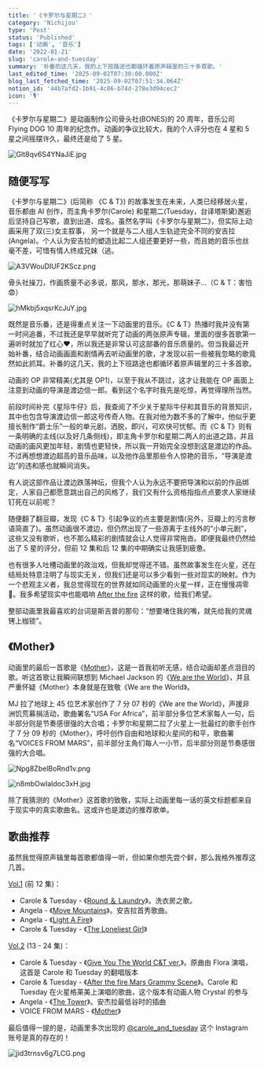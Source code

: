 ```yaml
---
title: '《卡罗尔与星期二》'
category: 'Nichijou'
type: 'Post'
status: 'Published'
tags: ['动画', '音乐']
date: '2022-01-21'
slug: 'carole-and-tuesday'
summary: '补番的这几天，我的上下班路途也都循环着原声辑里的三十多首歌。'
last_edited_time: '2025-09-02T07:30:00.000Z'
blog_last_fetched_time: '2025-09-02T07:51:34.064Z'
notion_id: '44b7afd2-1b91-4c06-b74d-278e3d94cec2'
icon: '🎙️'
---
```


《卡罗尔与星期二》是动画制作公司骨头社(BONES)的 20 周年，音乐公司 Flying DOG 10 周年的纪念作。动画的争议比较大，我的个人评分也在 4 星和 5 星之间摇摆许久，最终还是给了 5 星。

![Glt8qv6S4YNaJiE.jpg](https://cdn.sa.net/2024/03/16/Glt8qv6S4YNaJiE.jpg)

## 随便写写

《卡罗尔与星期二》(后简称 《C & T》) 的故事发生在未来，人类已经移居火星，音乐都由 AI 创作，而主角卡罗尔(Carole) 和星期二(Tuesday，台译塔斯黛)邂逅后坚持自己写歌，直到出道、成名。虽然名字叫《卡罗尔与星期二》，但实际上动画采用了双(三)女主叙事， 另一个就是与二人组人生轨迹完全不同的安吉拉(Angela)。个人认为安吉拉的塑造比起二人组还要更好一些，而且她的音乐也丝毫不差，可惜有情人终成兄妹（逃。

![A3VWouDIUF2KScz.png](https://cdn.sa.net/2024/03/16/A3VWouDIUF2KScz.png)

骨头社操刀，作画质量不必多说，那风，那水，那光，那萌妹子...（C & T：害怕😨）

![hMkbj5xqsrKcJuY.jpg](https://cdn.sa.net/2024/03/16/hMkbj5xqsrKcJuY.jpg)

既然是音乐番，还是得重点关注一下动画里的音乐。《C & T》热播时我并没有第一时间追番，不过我还是早早就听完了动画的两张原声专辑，里面的很多首歌第一遍听时就加了红心♥️，所以我还是非常认可这部番的音乐质量的。但当我最近开始补番，结合动画画面和剧情再去听动画里的歌，才发现以前一些被我忽略的歌竟然如此抓耳。补番的这几天，我的上下班路途也都循环着原声辑里的三十多首歌。

动画的 OP 非常精美(尤其是 OP1)，以至于我从不跳过，这才让我能在 OP 画面上注意到动画的导演是渡边信一郎。看到这个名字时我先是吃惊，再觉得理所当然。

前段时间补完《星际牛仔》后，我查阅了不少关于星际牛仔和其音乐的背景知识，其中也包含导演渡边信一郎这号传奇人物。在我对他为数不多的了解中，他似乎更擅长制作“爵士乐”一般的单元剧，洒脱，即兴，可欢快可忧郁。而《C & T》则有一条明确的主线(以及好几条侧线)，即主角卡罗尔和星期二两人的出道之路，并且动画的画风更加年轻，剧情也更轻快，所以我一开始完全没想到这是渡边的作品。不过再想想渡边超高的音乐品味，以及他作品里那些令人惊艳的音乐，“导演是渡边”的违和感也就瞬间消失。

有人说这部作品让渡边跌落神坛，但我个人认为永远不要把导演和以前的作品绑定，人家自己都愿意跳出自己的风格了，我们又有什么资格指指点点要求人家继续钉死在以前呢？

随便翻了翻豆瓣，发现《C & T》引起争议的点主要是剧情(另外，豆瓣上的污言秽语简直了)。虽然动画很不渡边，但仍然出现了一些游离于主线外的“小单元剧”，这些又没有歌听，也不那么精彩的剧情就会让人觉得非常拖沓。即便我最终仍然给出了 5 星的评分，但前 12 集和后 12 集的中期确实让我感到疲惫。

也有很多人吐槽动画里的政治戏，但我却觉得还不错。虽然故事发生在火星，还在结局处特意注明了与现实无关，但我们还是可以多少看到一些对现实的映射。作为一个悲观主义者，我总觉得现在的世界就如同动画里的火星一样，正在慢慢凋零🥀。我多希望现实中也能唱响 [After the fire](https://music.163.com/song?id=1399995865) 这样的歌，给我们希望。

整部动画里我最喜欢的台词是斯吉普的那句：“想要堵住我的嘴，就先给我的灵魂铐上枷锁”。

## 《Mother》

动画里的最后一首歌是《[Mother](https://music.163.com/song?id=1399995869)》，这是一首我初听无感，结合动画却差点泪目的歌。听这首歌让我瞬间联想到 Michael Jackson 的《[We are the World](https://www.youtube.com/watch?v=s3wNuru4U0I)》，并且严重怀疑《Mother》本身就是在致敬《We are the World》。

MJ 拉了地球上 45 位艺术家创作了 7 分 07 秒的《We are the World》，声援非洲饥荒募捐活动，歌曲署名“USA For Africa”，前半部分多位艺术家每人一句，后半部分则是节奏感很强的大合唱；卡罗尔和星期二拉了火星上一批最红的歌手创作了 7 分 09 秒的《Mother》，呼吁创作自由和地球和火星间的和平，歌曲署名“VOICES FROM MARS”，前半部分主角们每人一小节，后半部分则是节奏感很强的大合唱。

![Npg8ZbelBoRnd1v.png](https://cdn.sa.net/2024/03/16/Npg8ZbelBoRnd1v.png)

![n8mbOwIaldoc3xH.jpg](https://cdn.sa.net/2024/03/16/n8mbOwIaldoc3xH.jpg)

除了我猜测的《Mother》这首歌的致敬，实际上动画里每一话的英文标题都来自于现实中的真实歌曲名。这或许也是渡边的推荐歌单。

## 歌曲推荐

虽然我觉得原声辑里每首歌都值得一听，但如果你想先尝个鲜，那么我格外推荐这几首。

[Vol.1](https://music.163.com/album?id=80733862) (前 12 集)：

- Carole & Tuesday - 《[Round ＆ Laundry](https://music.163.com/song?id=1381583207)》。洗衣房之歌。
- Angela - 《[Move Mountains](https://music.163.com/song?id=1381578814)》。安吉拉首秀歌曲。
- Angela - 《[Light A Fire](https://music.163.com/song?id=1381583224)》
- Carole & Tuesday - 《[The Loneliest Girl](https://music.163.com/song?id=1381578834)》

[Vol.2](https://music.163.com/album?id=82846218) (13 - 24 集)：

- Carole & Tuesday - 《[Give You The World C&T ver.](https://music.163.com/song?id=1399996436)》。原曲由 Flora 演唱，这首是 Carole 和 Tuesday 的翻唱版本
- Carole & Tuesday - 《[After the fire Mars Grammy Scene](https://music.163.com/song?id=1399995865)》。Carole 和 Tuesday 在火星格莱美上演唱的歌曲，这个版本有动画人物 Crystal 的参与
- Angela - 《[The Tower](https://music.163.com/song?id=1399995866)》。安杰拉最低谷时的插曲
- VOICE FROM MARS - 《[Mother](https://music.163.com/song?id=1399995869)》

最后值得一提的是，动画里多次出现的 [@carole_and_tuesday](https://www.instagram.com/carole_and_tuesday/) 这个 Instagram 账号是真的存在的！

![jid3trnsv6g7LCG.png](https://cdn.sa.net/2024/03/16/jid3trnsv6g7LCG.png)
